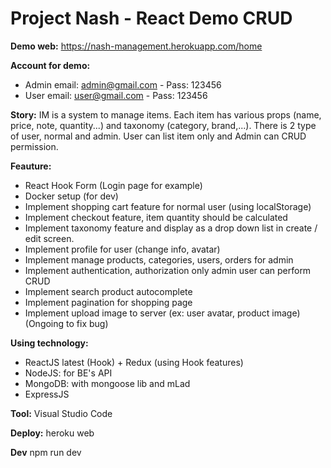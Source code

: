 # Project Nash - React Demo CRUD

**Demo web:** https://nash-management.herokuapp.com/home

****Account for demo:****
* Admin email: admin@gmail.com - Pass: 123456
* User email: user@gmail.com - Pass: 123456

**Story:**
IM is a system to manage items. Each item has various props (name, price, note, quantity...) and taxonomy
(category, brand,...). There is 2 type of user, normal and admin. User can list item only and Admin can CRUD
permission.

**Feauture:**
* React Hook Form (Login page for example)
* Docker setup (for dev)
* Implement shopping cart feature for normal user (using localStorage)
* Implement checkout feature, item quantity should be calculated
* Implement taxonomy feature and display as a drop down list in create / edit screen.
* Implement profile for user (change info, avatar)
* Implement manage products, categories, users, orders for admin
* Implement authentication, authorization only admin user can perform CRUD
* Implement search product autocomplete
* Implement pagination for shopping page
* Implement upload image to server (ex: user avatar, product image) (Ongoing to fix bug)

**Using technology:** 
* ReactJS latest (Hook) + Redux (using Hook features)
* NodeJS: for BE's API
* MongoDB: with mongoose lib and mLad
* ExpressJS

**Tool:** Visual Studio Code

**Deploy:** heroku web

**Dev** 
npm run dev
